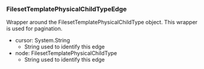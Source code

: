 ### FilesetTemplatePhysicalChildTypeEdge
Wrapper around the FilesetTemplatePhysicalChildType object. This wrapper is used for pagination.

- cursor: System.String
  - String used to identify this edge
- node: FilesetTemplatePhysicalChildType
  - String used to identify this edge

